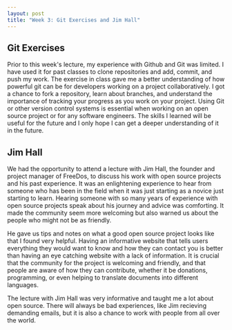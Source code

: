 ```yaml
---
layout: post
title: "Week 3: Git Exercises and Jim Hall"
---
```

## Git Exercises
Prior to this week's lecture, my experience with Github and Git was limited. I have used it for past classes to clone repositories and add, commit, and push my work. The exercise in class gave me a better understanding of how powerful git can be for developers working on a project collaboratively. I got a chance to fork a repository, learn about branches, and understand the importance of tracking your progress as you work on your project. Using Git or other version control systems is essential when working on an open source project or for any software engineers. The skills I learned will be useful for the future and I only hope I can get a deeper understanding of it in the future.

## Jim Hall
We had the opportunity to attend a lecture with Jim Hall, the founder and project manager of FreeDos, to discuss his work with open source projects and his past experience. It was an enlightening experience to hear from someone who has been in the field when it was just starting as a novice just starting to learn. Hearing someone with so many years of experience with open source projects speak about his journey and advice was comforting. It made the community seem more welcoming but also warned us about the people who might not be as friendly. 

He gave us tips and notes on what a good open source project looks like that I found very helpful. Having an informative website that tells users everything they would want to know and how they can contact you is better than having an eye catching website with a lack of information. It is crucial that the community for the project is welcoming and friendly, and that people are aware of how they can contribute, whether it be donations, programming, or even helping to translate documents into different languages. 

The lecture with Jim Hall was very informative and taught me a lot about open source. There will always be bad experiences, like Jim recieving demanding emails, but it is also a chance to work with people from all over the world. 
